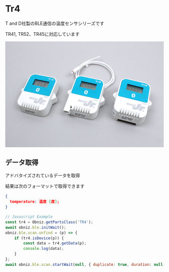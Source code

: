 # Tr4

T and D社製のBLE通信の温度センサシリーズです

TR41, TR52、TR45に対応しています

![](./image.jpg)

## データ取得
アドバタイズされているデータを取得


結果は次のフォーマットで取得できます
```json
{
  temperature: 温度 [度];
}
```


```javascript
// Javascript Example
const tr4 = Obniz.getPartsClass('TR4');
await obniz.ble.initWait();
obniz.ble.scan.onfind = (p) => {
    if (tr4.isDevice(p)) {
        const data = tr4.getData(p);
        console.log(data);
    }
};
await obniz.ble.scan.startWait(null, { duplicate: true, duration: null });
```
